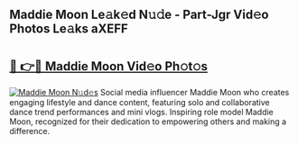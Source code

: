 ## Maddie Moon Le𝚊k𝚎d N𝚞𝚍e - Part-Jgr Vid𝚎o Photos Le𝚊ks aXEFF

# <h2><a href="http://fbeg7si.evod.top/?m=Maddie+Moon">🔗 👉🔴 Maddie Moon Vid𝚎o Ph𝚘t𝚘s</a></h2>

[![Maddie Moon N𝚞d𝚎s](https://i.imgur.com/8V9OHl7.gif)](http://fbeg7si.evod.top/?m=Maddie+Moon)
Social media influencer Maddie Moon who creates engaging lifestyle and dance content, featuring solo and collaborative dance trend performances and mini vlogs. Inspiring role model Maddie Moon, recognized for their dedication to empowering others and making a difference. 
